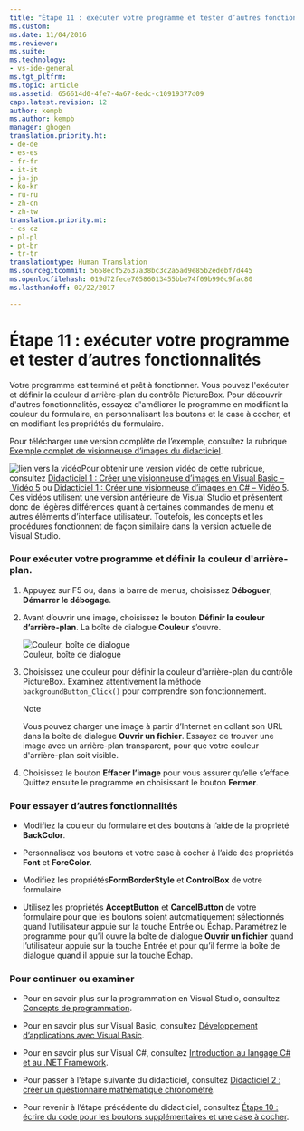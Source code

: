 ```yaml
---
title: "Étape 11 : exécuter votre programme et tester d’autres fonctionnalités | Microsoft Docs"
ms.custom: 
ms.date: 11/04/2016
ms.reviewer: 
ms.suite: 
ms.technology:
- vs-ide-general
ms.tgt_pltfrm: 
ms.topic: article
ms.assetid: 656614d0-4fe7-4a67-8edc-c10919377d09
caps.latest.revision: 12
author: kempb
ms.author: kempb
manager: ghogen
translation.priority.ht:
- de-de
- es-es
- fr-fr
- it-it
- ja-jp
- ko-kr
- ru-ru
- zh-cn
- zh-tw
translation.priority.mt:
- cs-cz
- pl-pl
- pt-br
- tr-tr
translationtype: Human Translation
ms.sourcegitcommit: 5658ecf52637a38bc3c2a5ad9e85b2edebf7d445
ms.openlocfilehash: 019d72fece70586013455bbe74f09b990c9fac80
ms.lasthandoff: 02/22/2017

---
```

# <a name="step-11-run-your-program-and-try-other-features"></a>Étape 11 : exécuter votre programme et tester d’autres fonctionnalités
Votre programme est terminé et prêt à fonctionner. Vous pouvez l'exécuter et définir la couleur d'arrière-plan du contrôle PictureBox. Pour découvrir d'autres fonctionnalités, essayez d'améliorer le programme en modifiant la couleur du formulaire, en personnalisant les boutons et la case à cocher, et en modifiant les propriétés du formulaire.  
  
 Pour télécharger une version complète de l’exemple, consultez la rubrique [Exemple complet de visionneuse d’images du didacticiel](http://code.msdn.microsoft.com/Complete-Picture-Viewer-7d91d3a8).  
  
 ![lien vers la vidéo](~/docs/data-tools/media/playvideo.gif "PlayVideo")Pour obtenir une version vidéo de cette rubrique, consultez [Didacticiel 1 : Créer une visionneuse d’images en Visual Basic – Vidéo 5](http://go.microsoft.com/fwlink/?LinkId=205216) ou [Didacticiel 1 : Créer une visionneuse d’images en C# – Vidéo 5](http://go.microsoft.com/fwlink/?LinkId=205206). Ces vidéos utilisent une version antérieure de Visual Studio et présentent donc de légères différences quant à certaines commandes de menu et autres éléments d’interface utilisateur. Toutefois, les concepts et les procédures fonctionnent de façon similaire dans la version actuelle de Visual Studio.  
  
### <a name="to-run-your-program-and-set-the-background-color"></a>Pour exécuter votre programme et définir la couleur d'arrière-plan.  
  
1.  Appuyez sur F5 ou, dans la barre de menus, choisissez **Déboguer**, **Démarrer le débogage**.  
  
2.  Avant d’ouvrir une image, choisissez le bouton **Définir la couleur d’arrière-plan**. La boîte de dialogue **Couleur** s’ouvre.  
  
     ![Couleur, boîte de dialogue](~/docs/ide/media/express_colordialog.png "Express_ColorDialog")  
Couleur, boîte de dialogue  
  
3.  Choisissez une couleur pour définir la couleur d'arrière-plan du contrôle PictureBox. Examinez attentivement la méthode `backgroundButton_Click()` pour comprendre son fonctionnement.  
  
    > [!NOTE]
    >  Vous pouvez charger une image à partir d’Internet en collant son URL dans la boîte de dialogue **Ouvrir un fichier**. Essayez de trouver une image avec un arrière-plan transparent, pour que votre couleur d'arrière-plan soit visible.  
  
4.  Choisissez le bouton **Effacer l’image** pour vous assurer qu’elle s’efface. Quittez ensuite le programme en choisissant le bouton **Fermer**.  
  
### <a name="to-try-other-features"></a>Pour essayer d’autres fonctionnalités  
  
-   Modifiez la couleur du formulaire et des boutons à l’aide de la propriété **BackColor**.  
  
-   Personnalisez vos boutons et votre case à cocher à l’aide des propriétés **Font** et **ForeColor**.  
  
-   Modifiez les propriétés**FormBorderStyle** et **ControlBox** de votre formulaire.  
  
-   Utilisez les propriétés **AcceptButton** et **CancelButton** de votre formulaire pour que les boutons soient automatiquement sélectionnés quand l’utilisateur appuie sur la touche Entrée ou Échap. Paramétrez le programme pour qu’il ouvre la boîte de dialogue **Ouvrir un fichier** quand l’utilisateur appuie sur la touche Entrée et pour qu’il ferme la boîte de dialogue quand il appuie sur la touche Échap.  
  
### <a name="to-continue-or-review"></a>Pour continuer ou examiner  
  
-   Pour en savoir plus sur la programmation en Visual Studio, consultez [Concepts de programmation](http://msdn.microsoft.com/Library/65c12cca-af4f-4017-886e-2dbc00a189d6).  
  
-   Pour en savoir plus sur Visual Basic, consultez [Développement d’applications avec Visual Basic](/dotnet/visual-basic/developing-apps/index).  
  
-   Pour en savoir plus sur Visual C#, consultez [Introduction au langage C# et au .NET Framework](/dotnet/csharp/getting-started/introduction-to-the-csharp-language-and-the-net-framework).  
  
-   Pour passer à l’étape suivante du didacticiel, consultez [Didacticiel 2 : créer un questionnaire mathématique chronométré](../ide/tutorial-2-create-a-timed-math-quiz.md).  
  
-   Pour revenir à l’étape précédente du didacticiel, consultez [Étape 10 : écrire du code pour les boutons supplémentaires et une case à cocher](../ide/step-10-write-code-for-additional-buttons-and-a-check-box.md).
